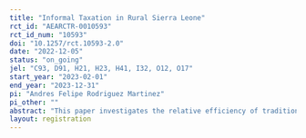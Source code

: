 ```yaml
---
title: "Informal Taxation in Rural Sierra Leone"
rct_id: "AEARCTR-0010593"
rct_id_num: "10593"
doi: "10.1257/rct.10593-2.0"
date: "2022-12-05"
status: "on_going"
jel: "C93, D91, H21, H23, H41, I32, O12, O17"
start_year: "2023-02-01"
end_year: "2023-12-31"
pi: "Andres Felipe Rodriguez Martinez"
pi_other: ""
abstract: "This paper investigates the relative efficiency of traditional leaders when informally taxing citizens in low-income states and whether this comes at the expense of relatively poor households. I design a field experiment to measure whether citizens engage in costly actions to avoid contributing their labor to a public good. I randomize communities across different methods to select contributors to compare the status quo of chiefs selecting contributors to two alternatives: random lotteries and progressive selection based on household surveys. I use the random selection arm as a benchmark and estimate whether selection by chiefs or progressive selecting are relatively efficient by generating more or less costly behavior from citizens. I also study the heterogenous effects of these treatment arms by household wealth. This allows me to asses if chiefs appear regressive by mostly burdening poor households and whether this can be corrected by a simple policy instrument."
layout: registration
---
```


